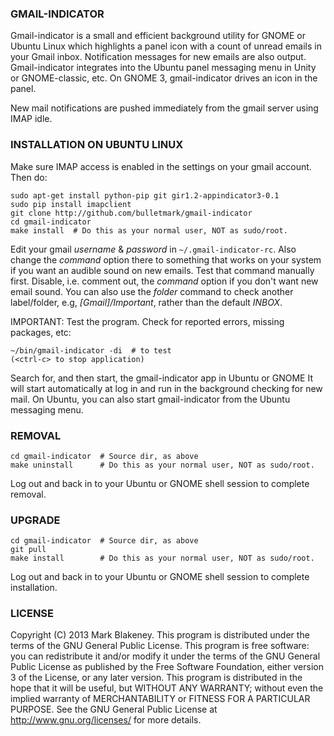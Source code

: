 ### GMAIL-INDICATOR

Gmail-indicator is a small and efficient background utility for GNOME or
Ubuntu Linux which highlights a panel icon with a count of unread emails
in your Gmail inbox. Notification messages for new emails are also
output. Gmail-indicator integrates into the Ubuntu panel messaging menu
in Unity or GNOME-classic, etc. On GNOME 3, gmail-indicator drives an
icon in the panel.

New mail notifications are pushed immediately from the gmail server
using IMAP idle.

### INSTALLATION ON UBUNTU LINUX

Make sure IMAP access is enabled in the settings on your gmail account.
Then do:

    sudo apt-get install python-pip git gir1.2-appindicator3-0.1
    sudo pip install imapclient
    git clone http://github.com/bulletmark/gmail-indicator
    cd gmail-indicator
    make install  # Do this as your normal user, NOT as sudo/root.

Edit your gmail *username* & *password* in `~/.gmail-indicator-rc`. Also
change the *command* option there to something that works on your system
if you want an audible sound on new emails. Test that command manually
first. Disable, i.e. comment out, the *command* option if you don't want
new email sound. You can also use the *folder* command to check another
label/folder, e.g, *[Gmail]/Important*, rather than the default *INBOX*.

IMPORTANT: Test the program. Check for reported errors, missing packages, etc:

    ~/bin/gmail-indicator -di  # to test
    (<ctrl-c> to stop application)

Search for, and then start, the gmail-indicator app in Ubuntu or GNOME
It will start automatically at log in and run in the
background checking for new mail. On Ubuntu, you can also start
gmail-indicator from the Ubuntu messaging menu.

### REMOVAL

    cd gmail-indicator  # Source dir, as above
    make uninstall      # Do this as your normal user, NOT as sudo/root.

Log out and back in to your Ubuntu or GNOME shell session to complete
removal.

### UPGRADE

    cd gmail-indicator  # Source dir, as above
    git pull
    make install        # Do this as your normal user, NOT as sudo/root.

Log out and back in to your Ubuntu or GNOME shell session to
complete installation.

### LICENSE

Copyright (C) 2013 Mark Blakeney. This program is distributed under the
terms of the GNU General Public License.
This program is free software: you can redistribute it and/or modify it
under the terms of the GNU General Public License as published by the
Free Software Foundation, either version 3 of the License, or any later
version.
This program is distributed in the hope that it will be useful, but
WITHOUT ANY WARRANTY; without even the implied warranty of
MERCHANTABILITY or FITNESS FOR A PARTICULAR PURPOSE. See the GNU General
Public License at <http://www.gnu.org/licenses/> for more details.

<!-- vim: se ai syn=markdown: -->
